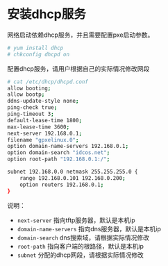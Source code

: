 # 安装dhcp服务

网络启动依赖dhcp服务，并且需要配置pxe启动参数。

```bash
# yum install dhcp
# chkconfig dhcpd on
```

配置dhcp服务，请用户根据自己的实际情况修改网段

```bash
# cat /etc/dhcp/dhcpd.conf
allow booting;
allow bootp;
ddns-update-style none;
ping-check true;
ping-timeout 3;
default-lease-time 1800;
max-lease-time 3600;
next-server 192.168.0.1;
filename "gpxelinux.0";
option domain-name-servers 192.168.0.1;
option domain-search "idcos.net";
option root-path "192.168.0.1:/";

subnet 192.168.0.0 netmask 255.255.255.0 {
    range 192.168.0.101 192.168.0.200;
    option routers 192.168.0.1;
}
```

说明：

* `next-server` 指向tftp服务器，默认是本机ip
* `domain-name-servers` 指向dns服务器，默认是本机ip
* `domain-search` dns搜索域，请根据实际情况修改
* `root-path` 指向客户端的根路径，默认是本机ip
* `subnet` 分配的dhcp网段，请根据实际情况修改